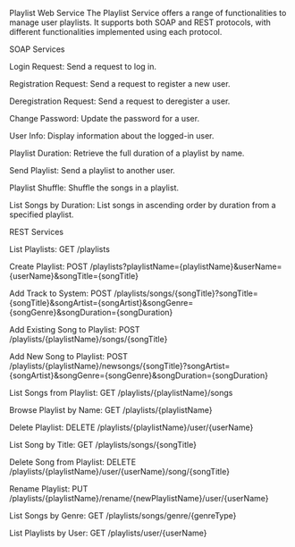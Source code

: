 Playlist Web Service
The Playlist Service offers a range of functionalities to manage user playlists. It supports both SOAP and REST protocols, with different functionalities implemented using each protocol.

SOAP Services

Login Request: Send a request to log in.

Registration Request: Send a request to register a new user.

Deregistration Request: Send a request to deregister a user.

Change Password: Update the password for a user.

User Info: Display information about the logged-in user.

Playlist Duration: Retrieve the full duration of a playlist by name.

Send Playlist: Send a playlist to another user.

Playlist Shuffle: Shuffle the songs in a playlist.

List Songs by Duration: List songs in ascending order by duration from a specified playlist.


REST Services

List Playlists: GET /playlists

Create Playlist: POST /playlists?playlistName={playlistName}&userName={userName}&songTitle={songTitle}

Add Track to System: POST /playlists/songs/{songTitle}?songTitle={songTitle}&songArtist={songArtist}&songGenre={songGenre}&songDuration={songDuration}

Add Existing Song to Playlist: POST /playlists/{playlistName}/songs/{songTitle}

Add New Song to Playlist: POST /playlists/{playlistName}/newsongs/{songTitle}?songArtist={songArtist}&songGenre={songGenre}&songDuration={songDuration}

List Songs from Playlist: GET /playlists/{playlistName}/songs

Browse Playlist by Name: GET /playlists/{playlistName}

Delete Playlist: DELETE /playlists/{playlistName}/user/{userName}

List Song by Title: GET /playlists/songs/{songTitle}

Delete Song from Playlist: DELETE /playlists/{playlistName}/user/{userName}/song/{songTitle}

Rename Playlist: PUT /playlists/{playlistName}/rename/{newPlaylistName}/user/{userName}

List Songs by Genre: GET /playlists/songs/genre/{genreType}

List Playlists by User: GET /playlists/user/{userName}
